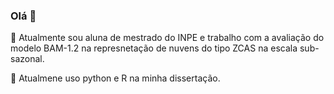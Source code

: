 ### Olá 👋


🔭 Atualmente sou aluna de mestrado do INPE e trabalho com a avaliação do modelo BAM-1.2 na represnetação de nuvens do tipo ZCAS na escala sub-sazonal. 

🌱 Atualmene uso python e R na minha dissertação. 
